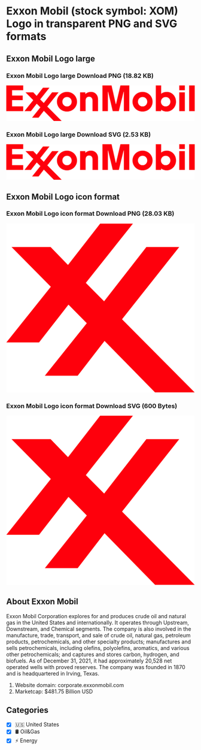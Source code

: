 # Exxon Mobil (stock symbol: XOM) Logo in transparent PNG and SVG formats

## Exxon Mobil Logo large

### Exxon Mobil Logo large Download PNG (18.82 KB)

![Exxon Mobil Logo large Download PNG (18.82 KB)](/img/orig/XOM_BIG-dba39c3c.png)

### Exxon Mobil Logo large Download SVG (2.53 KB)

![Exxon Mobil Logo large Download SVG (2.53 KB)](/img/orig/XOM_BIG-4c226689.svg)

## Exxon Mobil Logo icon format

### Exxon Mobil Logo icon format Download PNG (28.03 KB)

![Exxon Mobil Logo icon format Download PNG (28.03 KB)](/img/orig/XOM-52f55a13.png)

### Exxon Mobil Logo icon format Download SVG (600 Bytes)

![Exxon Mobil Logo icon format Download SVG (600 Bytes)](/img/orig/XOM-9a67f571.svg)

## About Exxon Mobil

Exxon Mobil Corporation explores for and produces crude oil and natural gas in the United States and internationally. It operates through Upstream, Downstream, and Chemical segments. The company is also involved in the manufacture, trade, transport, and sale of crude oil, natural gas, petroleum products, petrochemicals, and other specialty products; manufactures and sells petrochemicals, including olefins, polyolefins, aromatics, and various other petrochemicals; and captures and stores carbon, hydrogen, and biofuels. As of December 31, 2021, it had approximately 20,528 net operated wells with proved reserves. The company was founded in 1870 and is headquartered in Irving, Texas.

1. Website domain: corporate.exxonmobil.com
2. Marketcap: $481.75 Billion USD


## Categories
- [x] 🇺🇸 United States
- [x] 🛢 Oil&Gas
- [x] ⚡ Energy
